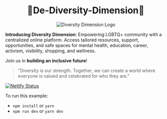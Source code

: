 <div align="center">
  <h1>🌟De-Diversity-Dimension🌟</h1>
</div>

<div align="center">
  <img src="public/img/logo.gif" alt="Diversity Dimension Logo">
</div>


**Introducing Diversity Dimension**: 
Empowering LGBTQ+ community with a centralized online platform. Access tailored resources, support, opportunities, and safe spaces for mental health, education, career, activism, visibility, shopping, and wellness.

Join us in **building an inclusive future**!

> "Diversity is our strength. Together, we can create a world where everyone is valued and celebrated for who they are."

</hr>

[![Netlify Status](https://api.netlify.com/api/v1/badges/c4347e77-a742-46f9-8155-4e521b9bc3da/deploy-status)](https://app.netlify.com/sites/de-diversity-dimension/deploys)
</hr>
To run this example:

- `npm install` or `yarn`
- `npm run dev` or `yarn dev`
